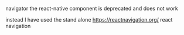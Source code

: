 navigator the react-native component is deprecated and does not work

instead I have used the stand alone https://reactnavigation.org/
react navigation
